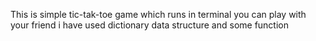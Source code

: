 This is simple tic-tak-toe game which runs in terminal
you can play with your friend
i have used dictionary data structure and some function
